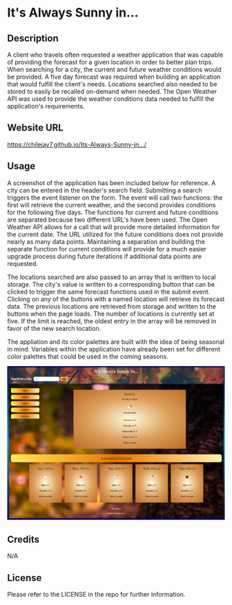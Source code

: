 # It's Always Sunny in...

## Description

A client who travels often requested a weather application that was capable of providing the forecast for a given location in order to better plan trips.  When searching for a city, the current and future weather conditions would be provided.  A five day forecast was required when building an application that would fulfill the client's needs.  Locations searched also needed to be stored to easily be recalled on-demand when needed.  The Open Weather API was used to provide the weather conditions data needed to fulfill the application's requirements.

## Website URL

https://chilejay7.github.io/Its-Always-Sunny-in.../

## Usage

A screenshot of the application has been included below for reference. A city can be entered in the header's search field.  Submitting a search triggers the event listener on the form.  The event will call two functions: the first will retrieve the current weather, and the second provides conditions for the following five days.  The functions for current and future conditions are separated because two different URL's have been used.  The Open Weather API allows for a call that will provide more detailed information for the current date.  The URL utilized for the future conditions does not provide nearly as many data points.  Maintaining a separation and building the separate function for current conditions will provide for a much easier upgrade process during future iterations if additional data points are requested.

The locations searched are also passed to an array that is written to local storage.  The city's value is written to a corresponding button that can be clicked to trigger the same forecast functions used in the submit event.  Clicking on any of the buttons with a named location will retrieve its forecast data.  The previous locations are retrieved from storage and written to the buttons when the page loads.  The number of locations is currently set at five.  If the limit is reached, the oldest entry in the array will be removed in favor of the new search location.

The appliation and its color palettes are built with the idea of being seasonal in mind.  Variables within the application have already been set for different color palettes that could be used in the coming seasons.

![alt text](./assets/images/AlwaysSunny.png)

## Credits

N/A

## License

Please refer to the LICENSE in the repo for further information.